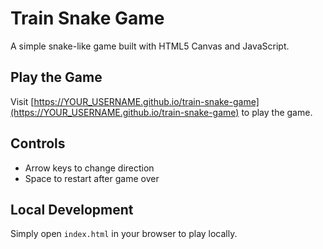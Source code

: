# Train Snake Game

A simple snake-like game built with HTML5 Canvas and JavaScript.

## Play the Game

Visit [https://YOUR_USERNAME.github.io/train-snake-game](https://YOUR_USERNAME.github.io/train-snake-game) to play the game.

## Controls
- Arrow keys to change direction
- Space to restart after game over

## Local Development
Simply open `index.html` in your browser to play locally.
